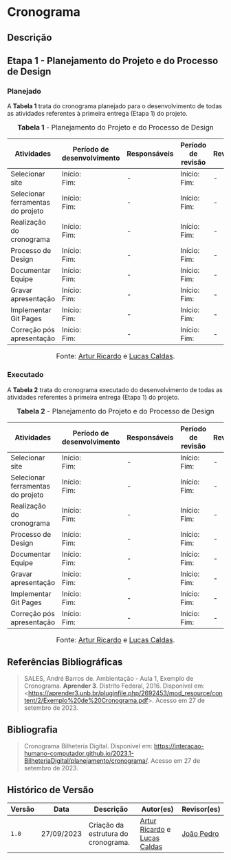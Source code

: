 # Cronograma

## Descrição

## Etapa 1 - Planejamento do Projeto e do Processo de Design

### Planejado

A **Tabela 1** trata do cronograma planejado para o desenvolvimento de todas as atividades referentes à primeira entrega (Etapa 1) do projeto.

<font size="3"><p style="text-align: center"><b>Tabela 1</b> - Planejamento do Projeto e do Processo de Design</p></font>

<center>

| Atividades                        | Período de desenvolvimento | Responsáveis | Período de revisão | Revisores |
| --------------------------------- | --------------- | - | --------------- | - |
| Selecionar site                   | Início:<br>Fim: | - | Início:<br>Fim: | - |
| Selecionar ferramentas do projeto | Início:<br>Fim: | - | Início:<br>Fim: | - |
| Realização do cronograma          | Início:<br>Fim: | - | Início:<br>Fim: | - |
| Processo de Design                | Início:<br>Fim: | - | Início:<br>Fim: | - |
| Documentar Equipe                 | Início:<br>Fim: | - | Início:<br>Fim: | - |
| Gravar apresentação               | Início:<br>Fim: | - | Início:<br>Fim: | - |
| Implementar Git Pages             | Início:<br>Fim: | - | Início:<br>Fim: | - |
| Correção pós apresentação         | Início:<br>Fim: | - | Início:<br>Fim: | - |

</center>

<font size="3"><p style="text-align: center">Fonte: [Artur Ricardo](https://github.com/algorithmorphic) e [Lucas Caldas](https://github.com/lucascaldasb).</p></font>

### Executado

A **Tabela 2** trata do cronograma executado do desenvolvimento de todas as atividades referentes à primeira entrega (Etapa 1) do projeto.

<font size="3"><p style="text-align: center"><b>Tabela 2</b> - Planejamento do Projeto e do Processo de Design</p></font>

<center>

| Atividades                        | Período de desenvolvimento | Responsáveis | Período de revisão | Revisores |
| --------------------------------- | --------------- | - | --------------- | - |
| Selecionar site                   | Início:<br>Fim: | - | Início:<br>Fim: | - |
| Selecionar ferramentas do projeto | Início:<br>Fim: | - | Início:<br>Fim: | - |
| Realização do cronograma          | Início:<br>Fim: | - | Início:<br>Fim: | - |
| Processo de Design                | Início:<br>Fim: | - | Início:<br>Fim: | - |
| Documentar Equipe                 | Início:<br>Fim: | - | Início:<br>Fim: | - |
| Gravar apresentação               | Início:<br>Fim: | - | Início:<br>Fim: | - |
| Implementar Git Pages             | Início:<br>Fim: | - | Início:<br>Fim: | - |
| Correção pós apresentação         | Início:<br>Fim: | - | Início:<br>Fim: | - |

</center>

<font size="3"><p style="text-align: center">Fonte: [Artur Ricardo](https://github.com/algorithmorphic) e [Lucas Caldas](https://github.com/lucascaldasb).</p></font>

## Referências Bibliográficas

> SALES, André Barros de. Ambientação - Aula 1, Exemplo de Cronograma. **Aprender 3**. Distrito Federal, 2016. Disponível em: <<https://aprender3.unb.br/pluginfile.php/2692453/mod_resource/content/2/Exemplo%20de%20Cronograma.pdf>>. Acesso em 27 de setembro de 2023.

## Bibliografia

> Cronograma Bilheteria Digital. Disponível em: <https://interacao-humano-computador.github.io/2023.1-BilheteriaDigital/planejamento/cronograma/>. Acesso em 27 de setembro de 2023.

## Histórico de Versão

| Versão  | Data       | Descrição                           | Autor(es)                                                                                             | Revisor(es)                                |
| ------- | ---------- | ----------------------------------- | ----------------------------------------------------------------------------------------------------- | ------------------------------------------ |
| `1.0`   | 27/09/2023 | Criação da estrutura do cronograma. | [Artur Ricardo](https://github.com/algorithmorphic) e [Lucas Caldas](https://github.com/lucascaldasb) | [João Pedro](https://github.com/JoosPerro) |
